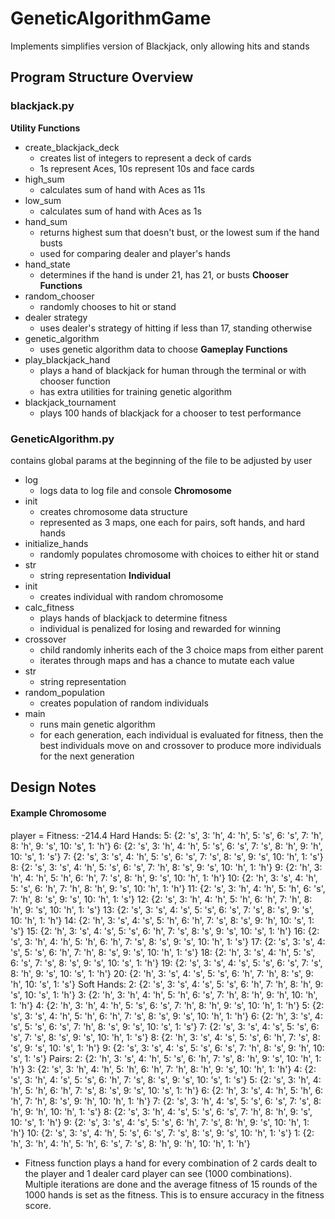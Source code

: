 # GeneticAlgorithmGame

Implements simplifies version of Blackjack, only allowing hits and stands

## Program Structure Overview

### blackjack.py

**Utility Functions**
* create_blackjack_deck
    * creates list of integers to represent a deck of cards
    * 1s represent Aces, 10s represent 10s and face cards
* high_sum
    * calculates sum of hand with Aces as 11s
* low_sum
    * calculates sum of hand with Aces as 1s
* hand_sum
    * returns highest sum that doesn't bust, or the lowest sum if the hand busts
    * used for comparing dealer and player's hands
* hand_state
    * determines if the hand is under 21, has 21, or busts
**Chooser Functions**
* random_chooser
    * randomly chooses to hit or stand
* dealer strategy
    * uses dealer's strategy of hitting if less than 17, standing otherwise
* genetic_algorithm
    * uses genetic algorithm data to choose
**Gameplay Functions**
* play_blackjack_hand
    * plays a hand of blackjack for human through the terminal or with chooser function
    * has extra utilities for training genetic algorithm
* blackjack_tournament
    * plays 100 hands of blackjack for a chooser to test performance

### GeneticAlgorithm.py

contains global params at the beginning of the file to be adjusted by user
* log
    * logs data to log file and console
**Chromosome**
* init
    * creates chromosome data structure
    * represented as 3 maps, one each for pairs, soft hands, and hard hands
* initialize_hands
    * randomly populates chromosome with choices to either hit or stand
* str
    * string representation
**Individual**
* init
    * creates individual with random chromosome
* calc_fitness
    * plays hands of blackjack to determine fitness
    * individual is penalized for losing and rewarded for winning
* crossover
    * child randomly inherits each of the 3 choice maps from either parent
    * iterates through maps and has a chance to mutate each value
* str
    * string representation
* random_population
    * creates population of random individuals
* main
    * runs main genetic algorithm
    * for each generation, each individual is evaluated for fitness, then the best individuals move on and crossover to produce more individuals for the next generation

## Design Notes

#### Example Chromosome

player = Fitness: -214.4
Hard Hands:
5:  {2: 's', 3: 'h', 4: 'h', 5: 's', 6: 's', 7: 'h', 8: 'h', 9: 's', 10: 's', 1: 'h'}
6:  {2: 's', 3: 'h', 4: 'h', 5: 's', 6: 's', 7: 's', 8: 'h', 9: 'h', 10: 's', 1: 's'}
7:  {2: 's', 3: 's', 4: 'h', 5: 's', 6: 's', 7: 's', 8: 's', 9: 's', 10: 'h', 1: 's'}
8:  {2: 's', 3: 's', 4: 'h', 5: 's', 6: 's', 7: 'h', 8: 's', 9: 's', 10: 'h', 1: 'h'}
9:  {2: 'h', 3: 'h', 4: 'h', 5: 'h', 6: 'h', 7: 's', 8: 'h', 9: 's', 10: 'h', 1: 'h'}
10: {2: 'h', 3: 's', 4: 'h', 5: 's', 6: 'h', 7: 'h', 8: 'h', 9: 's', 10: 'h', 1: 'h'}
11: {2: 's', 3: 'h', 4: 'h', 5: 'h', 6: 's', 7: 'h', 8: 's', 9: 's', 10: 'h', 1: 's'}
12: {2: 's', 3: 'h', 4: 'h', 5: 'h', 6: 'h', 7: 'h', 8: 'h', 9: 's', 10: 'h', 1: 's'}
13: {2: 's', 3: 's', 4: 's', 5: 's', 6: 's', 7: 's', 8: 's', 9: 's', 10: 'h', 1: 'h'}
14: {2: 'h', 3: 's', 4: 's', 5: 'h', 6: 'h', 7: 's', 8: 's', 9: 'h', 10: 's', 1: 's'}
15: {2: 'h', 3: 's', 4: 's', 5: 's', 6: 'h', 7: 's', 8: 's', 9: 's', 10: 's', 1: 'h'}
16: {2: 's', 3: 'h', 4: 'h', 5: 'h', 6: 'h', 7: 's', 8: 's', 9: 's', 10: 'h', 1: 's'}
17: {2: 's', 3: 's', 4: 's', 5: 's', 6: 'h', 7: 'h', 8: 's', 9: 's', 10: 'h', 1: 's'}
18: {2: 'h', 3: 's', 4: 'h', 5: 's', 6: 's', 7: 's', 8: 's', 9: 's', 10: 's', 1: 'h'}
19: {2: 's', 3: 's', 4: 's', 5: 's', 6: 's', 7: 's', 8: 'h', 9: 's', 10: 's', 1: 'h'}
20: {2: 'h', 3: 's', 4: 's', 5: 's', 6: 'h', 7: 'h', 8: 's', 9: 'h', 10: 's', 1: 's'}
Soft Hands:
2:  {2: 's', 3: 's', 4: 's', 5: 's', 6: 'h', 7: 'h', 8: 'h', 9: 's', 10: 's', 1: 'h'}
3:  {2: 'h', 3: 'h', 4: 'h', 5: 'h', 6: 's', 7: 'h', 8: 'h', 9: 'h', 10: 'h', 1: 'h'}
4:  {2: 'h', 3: 'h', 4: 'h', 5: 's', 6: 's', 7: 'h', 8: 'h', 9: 's', 10: 'h', 1: 'h'}
5:  {2: 's', 3: 's', 4: 'h', 5: 'h', 6: 'h', 7: 's', 8: 's', 9: 's', 10: 'h', 1: 'h'}
6:  {2: 'h', 3: 's', 4: 's', 5: 's', 6: 's', 7: 'h', 8: 's', 9: 's', 10: 's', 1: 's'}
7:  {2: 's', 3: 's', 4: 's', 5: 's', 6: 's', 7: 's', 8: 's', 9: 's', 10: 'h', 1: 's'}
8:  {2: 'h', 3: 's', 4: 's', 5: 's', 6: 'h', 7: 's', 8: 's', 9: 's', 10: 's', 1: 'h'}
9:  {2: 's', 3: 's', 4: 's', 5: 's', 6: 's', 7: 'h', 8: 's', 9: 'h', 10: 's', 1: 's'}
Pairs:
2:  {2: 'h', 3: 's', 4: 'h', 5: 's', 6: 'h', 7: 's', 8: 'h', 9: 's', 10: 'h', 1: 'h'}
3:  {2: 's', 3: 'h', 4: 'h', 5: 'h', 6: 'h', 7: 'h', 8: 'h', 9: 's', 10: 'h', 1: 'h'}
4:  {2: 's', 3: 'h', 4: 's', 5: 's', 6: 'h', 7: 's', 8: 's', 9: 's', 10: 's', 1: 's'}
5:  {2: 's', 3: 'h', 4: 'h', 5: 'h', 6: 'h', 7: 's', 8: 's', 9: 's', 10: 's', 1: 'h'}
6:  {2: 'h', 3: 's', 4: 'h', 5: 'h', 6: 'h', 7: 'h', 8: 's', 9: 'h', 10: 'h', 1: 'h'}
7:  {2: 's', 3: 'h', 4: 's', 5: 's', 6: 's', 7: 's', 8: 'h', 9: 'h', 10: 'h', 1: 's'}
8:  {2: 's', 3: 'h', 4: 's', 5: 's', 6: 's', 7: 'h', 8: 'h', 9: 's', 10: 's', 1: 'h'}
9:  {2: 's', 3: 's', 4: 's', 5: 's', 6: 'h', 7: 's', 8: 'h', 9: 's', 10: 'h', 1: 'h'}
10: {2: 's', 3: 's', 4: 'h', 5: 's', 6: 's', 7: 's', 8: 's', 9: 's', 10: 'h', 1: 's'}
1:  {2: 'h', 3: 'h', 4: 'h', 5: 'h', 6: 's', 7: 's', 8: 'h', 9: 'h', 10: 'h', 1: 'h'}

* Fitness function plays a hand for every combination of 2 cards dealt to the player and 1 dealer card player can see (1000 combinations). Multiple iterations are done and the average fitness of 15 rounds of the 1000 hands is set as the fitness. This is to ensure accuracy in the fitness score. 


